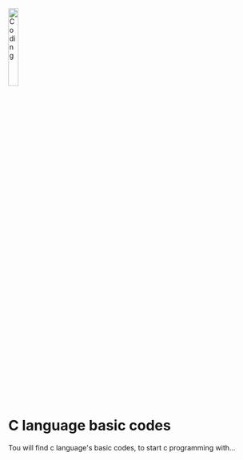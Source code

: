 <img alt="Coding" width="20%" src="https://icon-library.com/images/c-language-icon/c-language-icon-20.jpg">

<h1>C language basic codes</h1>
<p>Tou will find c language's basic codes, to start c programming with...<br>
</p>
